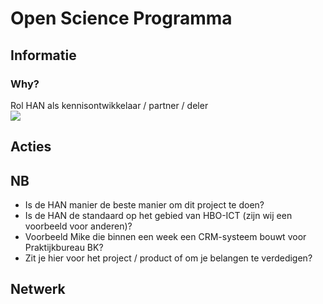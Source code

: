 # Open Science Programma

## Informatie

### Why?
Rol HAN als kennisontwikkelaar / partner / deler <br>
![](https://github.com/minorsmart/sep2018/blob/master/docs/Screenshot%202019-01-14%20at%2010.47.03.png)

## Acties

## NB
- Is de HAN manier de beste manier om dit project te doen?
- Is de HAN de standaard op het gebied van HBO-ICT (zijn wij een voorbeeld voor anderen)?
- Voorbeeld Mike die binnen een week een CRM-systeem bouwt voor Praktijkbureau BK?
- Zit je hier voor het project / product of om je belangen te verdedigen?

## Netwerk
